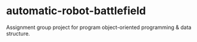 # automatic-robot-battlefield
Assignment group project for program object-oriented programming &amp; data structure.

